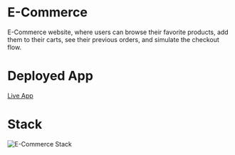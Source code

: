 # E-Commerce
E-Commerce website, where users can browse their favorite products, add them to their carts, see their previous orders, and simulate the checkout flow.
# Deployed App
[Live App](https://e-commerce-demoapp.netlify.app/)
# Stack
![E-Commerce Stack](https://user-images.githubusercontent.com/64209661/207155008-f7c94a2b-c4b5-4359-95b1-dc38d53ec840.png)

